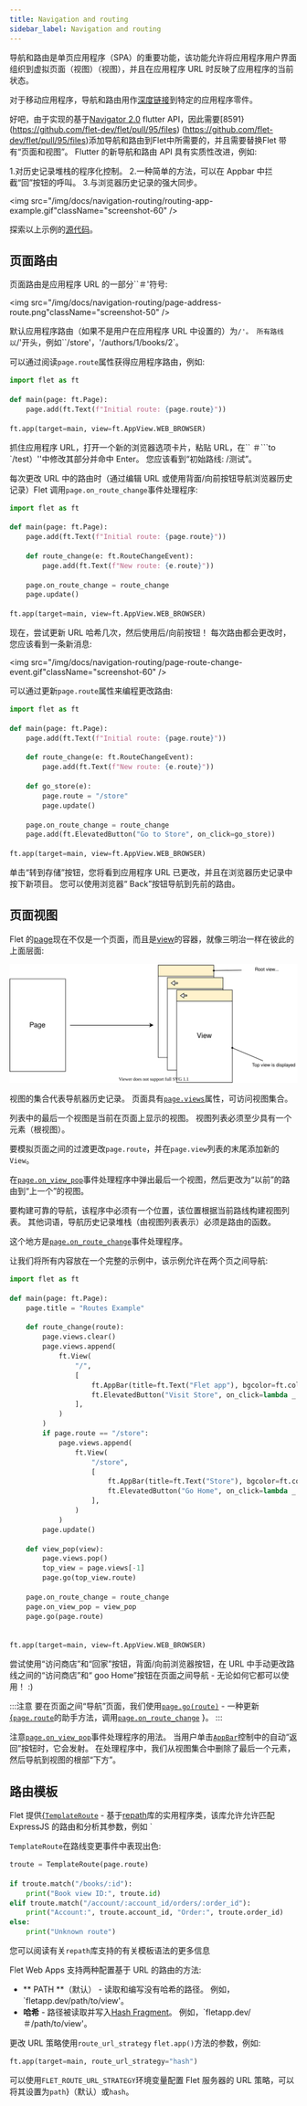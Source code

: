 ```yaml
---
title: Navigation and routing
sidebar_label: Navigation and routing
---
```


导航和路由是单页应用程序（SPA）的重要功能，该功能允许将应用程序用户界面组织到虚拟页面（视图）（视图），并且在应用程序 URL 时反映了应用程序的当前状态。

对于移动应用程序，导航和路由用作[深度链接](https://docs.flutter.dev/development/ui/navigation/deep-linking)到特定的应用程序零件。

好吧，由于实现的基于[Navigator 2.0](https://medium.com/flutter/learning-flutters-new-navigation-and-routing-system-7c9068155ade) flutter API，因此需要[8591} (https://github.com/flet-dev/flet/pull/95/files) (https://github.com/flet-dev/flet/pull/95/files)添加导航和路由到Flet中所需要的，并且需要替换Flet 带有“页面和视图”。 Flutter 的新导航和路由 API 具有实质性改进，例如:

1.对历史记录堆栈的程序化控制。 2.一种简单的方法，可以在 Appbar 中拦截“回”按钮的呼叫。 3.与浏览器历史记录的强大同步。

<img src="/img/docs/navigation-routing/routing-app-example.gif"className="screenshot-60" />

探索以上示例的[源代码](https://github.com/flet-dev/examples/blob/main/python/apps/routing-navigation/building-views-on-route-change.py)。

## 页面路由

页面路由是应用程序 URL 的一部分``＃'符号:

<img src="/img/docs/navigation-routing/page-address-route.png"className="screenshot-50" />

默认应用程序路由（如果不是用户在应用程序 URL 中设置的）为`/'。 所有路线以`/'开头，例如``/store'，'/authors/1/books/2`。

可以通过阅读`page.route`属性获得应用程序路由，例如:

```python
import flet as ft

def main(page: ft.Page):
    page.add(ft.Text(f"Initial route: {page.route}"))

ft.app(target=main, view=ft.AppView.WEB_BROWSER)
```

抓住应用程序 URL，打开一个新的浏览器选项卡片，粘贴 URL，在`` ＃```to `/test）''中修改其部分并命中 Enter。 您应该看到“初始路线: /测试”。

每次更改 URL 中的路由时（通过编辑 URL 或使用背面/向前按钮导航浏览器历史记录）Flet 调用`page.on_route_change`事件处理程序:

```python
import flet as ft

def main(page: ft.Page):
    page.add(ft.Text(f"Initial route: {page.route}"))

    def route_change(e: ft.RouteChangeEvent):
        page.add(ft.Text(f"New route: {e.route}"))

    page.on_route_change = route_change
    page.update()

ft.app(target=main, view=ft.AppView.WEB_BROWSER)
```

现在，尝试更新 URL 哈希几次，然后使用后/向前按钮！ 每次路由都会更改时，您应该看到一条新消息:

<img src="/img/docs/navigation-routing/page-route-change-event.gif"className="screenshot-60" />

可以通过更新`page.route`属性来编程更改路由:

```python
import flet as ft

def main(page: ft.Page):
    page.add(ft.Text(f"Initial route: {page.route}"))

    def route_change(e: ft.RouteChangeEvent):
        page.add(ft.Text(f"New route: {e.route}"))

    def go_store(e):
        page.route = "/store"
        page.update()

    page.on_route_change = route_change
    page.add(ft.ElevatedButton("Go to Store", on_click=go_store))

ft.app(target=main, view=ft.AppView.WEB_BROWSER)
```

单击“转到存储”按钮，您将看到应用程序 URL 已更改，并且在浏览器历史记录中按下新项目。 您可以使用浏览器“ Back”按钮导航到先前的路由。

## 页面视图

Flet 的[page](/docs/controls/page)现在不仅是一个页面，而且是[view](/docs/controls/view)的容器，就像三明治一样在彼此的上面层面:

<img src="/img/docs/navigation-routing/page-views.svg" className="screenshot-100" />

视图的集合代表导航器历史记录。 页面具有[`page.views`](/docs/controls/page#views)属性，可访问视图集合。

列表中的最后一个视图是当前在页面上显示的视图。 视图列表必须至少具有一个元素（根视图）。

要模拟页面之间的过渡更改`page.route`，并在`page.view`列表的末尾添加新的`View`。

在[`page.on_view_pop`](/docs/controls/page#on_view_pop)事件处理程序中弹出最后一个视图，然后更改为“以前”的路由到“上一个”的视图。

要构建可靠的导航，该程序中必须有一个位置，该位置根据当前路线构建视图列表。 其他词语，导航历史记录堆栈（由视图列表表示）必须是路由的函数。

这个地方是[`page.on_route_change`](/docs/controls/page#on_route_change)事件处理程序。

让我们将所有内容放在一个完整的示例中，该示例允许在两个页之间导航:

```python
import flet as ft

def main(page: ft.Page):
    page.title = "Routes Example"

    def route_change(route):
        page.views.clear()
        page.views.append(
            ft.View(
                "/",
                [
                    ft.AppBar(title=ft.Text("Flet app"), bgcolor=ft.colors.SURFACE_VARIANT),
                    ft.ElevatedButton("Visit Store", on_click=lambda _: page.go("/store")),
                ],
            )
        )
        if page.route == "/store":
            page.views.append(
                ft.View(
                    "/store",
                    [
                        ft.AppBar(title=ft.Text("Store"), bgcolor=ft.colors.SURFACE_VARIANT),
                        ft.ElevatedButton("Go Home", on_click=lambda _: page.go("/")),
                    ],
                )
            )
        page.update()

    def view_pop(view):
        page.views.pop()
        top_view = page.views[-1]
        page.go(top_view.route)

    page.on_route_change = route_change
    page.on_view_pop = view_pop
    page.go(page.route)


ft.app(target=main, view=ft.AppView.WEB_BROWSER)
```

尝试使用“访问商店”和“回家”按钮，背面/向前浏览器按钮，在 URL 中手动更改路线之间的“访问商店”和“ goo Home”按钮在页面之间导航 - 无论如何它都可以使用！ :)

:::注意
要在页面之间“导航”页面，我们使用[`page.go(route)`](/docs/controls/page#goroute) - 一种更新[{`page.route`](/docs/controls/page#route)的助手方法，调用[`page.on_route_change`](/docs/controls/page#on_route_change) }。
:::

注意[`page.on_view_pop`](/docs/controls/page#on_view_pop)事件处理程序的用法。 当用户单击[`AppBar`](/docs/controls/appbar)控制中的自动“返回”按钮时，它会发射。 在处理程序中，我们从视图集合中删除了最后一个元素，然后导航到视图的根部“下方”。

## 路由模板

Flet 提供[{`TemplateRoute`](https://github.com/flet-dev/flet/blob/main/sdk/python/packages/flet-core/src/flet_core/template_route.py) - 基于[repath](https://github.com/nickcoutsos/python-repath)库的实用程序类，该库允许允许匹配 ExpressJS 的路由和分析其参数，例如 `

`TemplateRoute`在路线变更事件中表现出色:

```python
troute = TemplateRoute(page.route)

if troute.match("/books/:id"):
    print("Book view ID:", troute.id)
elif troute.match("/account/:account_id/orders/:order_id"):
    print("Account:", troute.account_id, "Order:", troute.order_id)
else:
    print("Unknown route")
```

您可以阅读有关`repath`库支持的有关模板语法的更多信息

Flet Web Apps 支持两种配置基于 URL 的路由的方法:

- ** PATH **（默认） - 读取和编写没有哈希的路径。 例如，`fletapp.dev/path/to/view'。
- **哈希** - 路径被读取并写入[Hash Fragment](https://en.wikipedia.org/wiki/Uniform_Resource_Locator#Syntax)。 例如，`fletapp.dev/＃/path/to/view'。

更改 URL 策略使用`route_url_strategy` `flet.app()`方法的参数，例如:

```python
ft.app(target=main, route_url_strategy="hash")
```

可以使用`FLET_ROUTE_URL_STRATEGY`环境变量配置 Flet 服务器的 URL 策略，可以将其设置为`path`}（默认）或`hash`。
